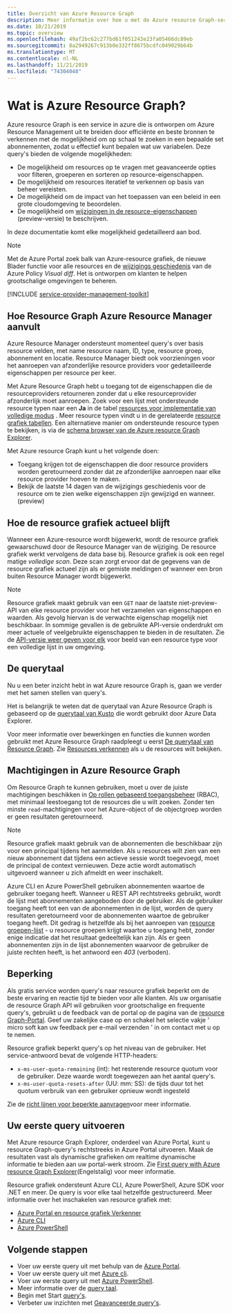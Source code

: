 ```yaml
---
title: Overzicht van Azure Resource Graph
description: Meer informatie over hoe u met de Azure resource Graph-service complexe query's kunt uitvoeren op resources op schaal in abonnementen en tenants.
ms.date: 10/21/2019
ms.topic: overview
ms.openlocfilehash: 49af2bc62c277bd61f051243e23fa05466dc89eb
ms.sourcegitcommit: 8a2949267c913b0e332ff8675bcdfc049029b64b
ms.translationtype: MT
ms.contentlocale: nl-NL
ms.lasthandoff: 11/21/2019
ms.locfileid: "74304048"
---
```

# <a name="what-is-azure-resource-graph"></a>Wat is Azure Resource Graph?

Azure resource Graph is een service in azure die is ontworpen om Azure Resource Management uit te breiden door efficiënte en beste bronnen te verkennen met de mogelijkheid om op schaal te zoeken in een bepaalde set abonnementen, zodat u effectief kunt bepalen wat uw variabelen. Deze query's bieden de volgende mogelijkheden:

- De mogelijkheid om resources op te vragen met geavanceerde opties voor filteren, groeperen en sorteren op resource-eigenschappen.
- De mogelijkheid om resources iteratief te verkennen op basis van beheer vereisten.
- De mogelijkheid om de impact van het toepassen van een beleid in een grote cloudomgeving te beoordelen.
- De mogelijkheid om [wijzigingen in de resource-eigenschappen](./how-to/get-resource-changes.md) (preview-versie) te beschrijven.

In deze documentatie komt elke mogelijkheid gedetailleerd aan bod.

> [!NOTE]
> Met de Azure Portal zoek balk van Azure-resource grafiek, de nieuwe Blader functie voor alle resources en de [wijzigings geschiedenis](../policy/how-to/determine-non-compliance.md#change-history-preview) van de Azure Policy
> _Visual diff_. Het is ontworpen om klanten te helpen grootschalige omgevingen te beheren.

[!INCLUDE [service-provider-management-toolkit](../../../includes/azure-lighthouse-supported-service.md)]

## <a name="how-does-resource-graph-complement-azure-resource-manager"></a>Hoe Resource Graph Azure Resource Manager aanvult

Azure Resource Manager ondersteunt momenteel query's over basis resource velden, met name resource naam, ID, type, resource groep, abonnement en locatie. Resource Manager biedt ook voorzieningen voor het aanroepen van afzonderlijke resource providers voor gedetailleerde eigenschappen per resource per keer.

Met Azure Resource Graph hebt u toegang tot de eigenschappen die de resourceproviders retourneren zonder dat u elke resourceprovider afzonderlijk moet aanroepen. Zoek voor een lijst met ondersteunde resource typen naar een **Ja** in de tabel [resources voor implementatie van volledige modus](../../azure-resource-manager/complete-mode-deletion.md) . Meer resource typen vindt u in de gerelateerde [resource grafiek tabellen](./concepts/query-language.md#resource-graph-tables). Een alternatieve manier om ondersteunde resource typen te bekijken, is via de [schema browser van de Azure resource Graph Explorer](./first-query-portal.md#schema-browser).

Met Azure resource Graph kunt u het volgende doen:

- Toegang krijgen tot de eigenschappen die door resource providers worden geretourneerd zonder dat ze afzonderlijke aanroepen naar elke resource provider hoeven te maken.
- Bekijk de laatste 14 dagen van de wijzigings geschiedenis voor de resource om te zien welke eigenschappen zijn gewijzigd en wanneer. (preview)

## <a name="how-resource-graph-is-kept-current"></a>Hoe de resource grafiek actueel blijft

Wanneer een Azure-resource wordt bijgewerkt, wordt de resource grafiek gewaarschuwd door de Resource Manager van de wijziging.
De resource grafiek werkt vervolgens de data base bij. Resource grafiek is ook een regel matige _volledige scan_. Deze scan zorgt ervoor dat de gegevens van de resource grafiek actueel zijn als er gemiste meldingen of wanneer een bron buiten Resource Manager wordt bijgewerkt.

> [!NOTE]
> Resource grafiek maakt gebruik van een `GET` naar de laatste niet-preview-API van elke resource provider voor het verzamelen van eigenschappen en waarden. Als gevolg hiervan is de verwachte eigenschap mogelijk niet beschikbaar. In sommige gevallen is de gebruikte API-versie onderdrukt om meer actuele of veelgebruikte eigenschappen te bieden in de resultaten. Zie de [API-versie weer geven voor elk](./samples/advanced.md#apiversion) voor beeld van een resource type voor een volledige lijst in uw omgeving.

## <a name="the-query-language"></a>De querytaal

Nu u een beter inzicht hebt in wat Azure resource Graph is, gaan we verder met het samen stellen van query's.

Het is belangrijk te weten dat de querytaal van Azure Resource Graph is gebaseerd op de [querytaal van Kusto](../../data-explorer/data-explorer-overview.md) die wordt gebruikt door Azure Data Explorer.

Voor meer informatie over bewerkingen en functies die kunnen worden gebruikt met Azure Resource Graph raadpleegt u eerst [De querytaal van Resource Graph](./concepts/query-language.md).
Zie [Resources verkennen](./concepts/explore-resources.md) als u de resources wilt bekijken.

## <a name="permissions-in-azure-resource-graph"></a>Machtigingen in Azure Resource Graph

Om Resource Graph te kunnen gebruiken, moet u over de juiste machtigingen beschikken in [Op rollen gebaseerd toegangsbeheer](../../role-based-access-control/overview.md) (RBAC), met minimaal leestoegang tot de resources die u wilt zoeken. Zonder ten minste `read`-machtigingen voor het Azure-object of de objectgroep worden er geen resultaten geretourneerd.

> [!NOTE]
> Resource grafiek maakt gebruik van de abonnementen die beschikbaar zijn voor een principal tijdens het aanmelden. Als u resources wilt zien van een nieuw abonnement dat tijdens een actieve sessie wordt toegevoegd, moet de principal de context vernieuwen. Deze actie wordt automatisch uitgevoerd wanneer u zich afmeldt en weer inschakelt.

Azure CLI en Azure PowerShell gebruiken abonnementen waartoe de gebruiker toegang heeft. Wanneer u REST API rechtstreeks gebruikt, wordt de lijst met abonnementen aangeboden door de gebruiker. Als de gebruiker toegang heeft tot een van de abonnementen in de lijst, worden de query resultaten geretourneerd voor de abonnementen waartoe de gebruiker toegang heeft. Dit gedrag is hetzelfde als bij het aanroepen van [resource groepen-lijst](/rest/api/resources/resourcegroups/list) \- u resource groepen krijgt waartoe u toegang hebt, zonder enige indicatie dat het resultaat gedeeltelijk kan zijn.
Als er geen abonnementen zijn in de lijst abonnementen waarvoor de gebruiker de juiste rechten heeft, is het antwoord een _403_ (verboden).

## <a name="throttling"></a>Beperking

Als gratis service worden query's naar resource grafiek beperkt om de beste ervaring en reactie tijd te bieden voor alle klanten. Als uw organisatie de resource Graph API wil gebruiken voor grootschalige en frequente query's, gebruikt u de feedback van de portal op de pagina van de [resource Graph-Portal](https://portal.azure.com/#blade/Microsoft_Azure_Policy/PolicyMenuBlade/ResourceGraph).
Geef uw zakelijke case op en schakel het selectie vakje ' micro soft kan uw feedback per e-mail verzenden ' in om contact met u op te nemen.

Resource grafiek beperkt query's op het niveau van de gebruiker. Het service-antwoord bevat de volgende HTTP-headers:

- `x-ms-user-quota-remaining` (int): het resterende resource quotum voor de gebruiker. Deze waarde wordt toegewezen aan het aantal query's.
- `x-ms-user-quota-resets-after` (UU: mm: SS): de tijds duur tot het quotum verbruik van een gebruiker opnieuw wordt ingesteld

Zie de [richt lijnen voor beperkte aanvragen](./concepts/guidance-for-throttled-requests.md)voor meer informatie.

## <a name="running-your-first-query"></a>Uw eerste query uitvoeren

Met Azure resource Graph Explorer, onderdeel van Azure Portal, kunt u resource Graph-query's rechtstreeks in Azure Portal uitvoeren. Maak de resultaten vast als dynamische grafieken om realtime dynamische informatie te bieden aan uw portal-werk stroom. Zie [First query with Azure resource Graph Explorer](first-query-portal.md)(Engelstalig) voor meer informatie.

Resource grafiek ondersteunt Azure CLI, Azure PowerShell, Azure SDK voor .NET en meer. De query is voor elke taal hetzelfde gestructureerd. Meer informatie over het inschakelen van resource grafiek met:

- [Azure Portal en resource grafiek Verkenner](first-query-portal.md) 
- [Azure CLI](first-query-azurecli.md#add-the-resource-graph-extension)
- [Azure PowerShell](first-query-powershell.md#add-the-resource-graph-module)

## <a name="next-steps"></a>Volgende stappen

- Voer uw eerste query uit met behulp van de [Azure Portal](first-query-portal.md).
- Voer uw eerste query uit met [Azure cli](first-query-azurecli.md).
- Voer uw eerste query uit met [Azure PowerShell](first-query-powershell.md).
- Meer informatie over de [query taal](./concepts/query-language.md).
- Begin met Start [query's](./samples/starter.md).
- Verbeter uw inzichten met [Geavanceerde query's](./samples/advanced.md).